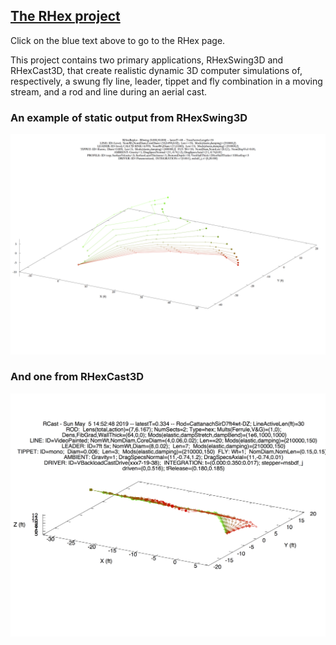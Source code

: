 ## [The RHex project](https://rhexman.github.io/RHex/)

Click on the blue text above to go to the RHex page.

This project contains two primary applications, RHexSwing3D and RHexCast3D, that create realistic dynamic 3D computer simulations of, respectively, a swung fly line, leader, tippet and fly combination in a moving stream, and a rod and line during an aerial cast.

### An example of static output from RHexSwing3D

![Swing example static plot](SwingTestEPSGar15.png)

### And one from RHexCast3D

![Swing example static plot](CastExample.png)
